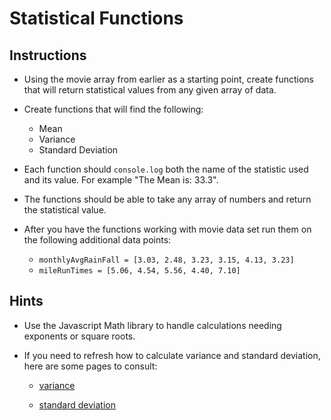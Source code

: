 # Statistical Functions

## Instructions

* Using the movie array from earlier as a starting point, create functions that will return statistical values from any given array of data.

* Create functions that will find the following:

  * Mean
  * Variance
  * Standard Deviation

* Each function should `console.log` both the name of the statistic used and its value. For example "The Mean is: 33.3".

* The functions should be able to take any array of numbers and return the statistical value.

* After you have the functions working with movie data set run them on the following additional data points:

  * `monthlyAvgRainFall = [3.03, 2.48, 3.23, 3.15, 4.13, 3.23]`
  * `mileRunTimes = [5.06, 4.54, 5.56, 4.40, 7.10]`

## Hints

* Use the Javascript Math library to handle calculations needing exponents or square roots.

* If you need to refresh how to calculate variance and standard deviation, here are some pages to consult:

  * [variance](https://stats.stackexchange.com/questions/212650/variance-explanation)

  * [standard deviation](https://www.mathsisfun.com/data/standard-deviation.html)
